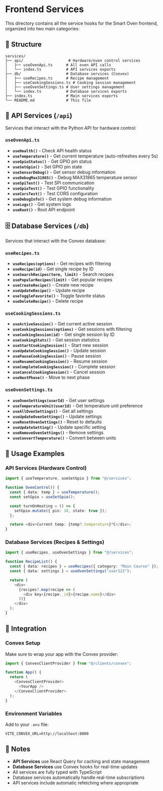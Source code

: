 # Frontend Services

This directory contains all the service hooks for the Smart Oven frontend, organized into two main categories:

## 📁 Structure

```
services/
├── api/                    # Hardware/oven control services
│   ├── useOvenApi.ts      # All oven API calls
│   └── index.ts           # API services exports
├── db/                    # Database services (Convex)
│   ├── useRecipes.ts      # Recipe management
│   ├── useCookingSessions.ts # Cooking session management
│   ├── useOvenSettings.ts # User settings management
│   └── index.ts           # Database services exports
├── index.ts               # Main services exports
└── README.md              # This file
```

## 🔧 API Services (`/api`)

Services that interact with the Python API for hardware control:

### `useOvenApi.ts`

- **`useHealth()`** - Check API health status
- **`useTemperature()`** - Get current temperature (auto-refreshes every 5s)
- **`useGpioStatus()`** - Get GPIO pin status
- **`useSetGpio()`** - Set GPIO pin state
- **`useSensorDebug()`** - Get sensor debug information
- **`useDebugMax31865()`** - Debug MAX31865 temperature sensor
- **`useSpiTest()`** - Test SPI communication
- **`useGpioTest()`** - Test GPIO functionality
- **`useCorsTest()`** - Test CORS configuration
- **`useDebugInfo()`** - Get system debug information
- **`useLogs()`** - Get system logs
- **`useRoot()`** - Root API endpoint

## 🗄️ Database Services (`/db`)

Services that interact with the Convex database:

### `useRecipes.ts`

- **`useRecipes(options)`** - Get recipes with filtering
- **`useRecipe(id)`** - Get single recipe by ID
- **`useSearchRecipes(term, limit)`** - Search recipes
- **`usePopularRecipes(limit)`** - Get popular recipes
- **`useCreateRecipe()`** - Create new recipe
- **`useUpdateRecipe()`** - Update recipe
- **`useToggleFavorite()`** - Toggle favorite status
- **`useDeleteRecipe()`** - Delete recipe

### `useCookingSessions.ts`

- **`useActiveSession()`** - Get current active session
- **`useCookingSessions(options)`** - Get sessions with filtering
- **`useCookingSession(id)`** - Get single session by ID
- **`useCookingStats()`** - Get session statistics
- **`useStartCookingSession()`** - Start new session
- **`useUpdateCookingSession()`** - Update session
- **`usePauseCookingSession()`** - Pause session
- **`useResumeCookingSession()`** - Resume session
- **`useCompleteCookingSession()`** - Complete session
- **`useCancelCookingSession()`** - Cancel session
- **`useNextPhase()`** - Move to next phase

### `useOvenSettings.ts`

- **`useOvenSettings(userId)`** - Get user settings
- **`useTemperatureUnit(userId)`** - Get temperature unit preference
- **`useAllOvenSettings()`** - Get all settings
- **`useUpdateOvenSettings()`** - Update settings
- **`useResetOvenSettings()`** - Reset to defaults
- **`useUpdateSetting()`** - Update specific setting
- **`useRemoveOvenSettings()`** - Remove settings
- **`useConvertTemperature()`** - Convert between units

## 🚀 Usage Examples

### API Services (Hardware Control)

```typescript
import { useTemperature, useSetGpio } from "@/services";

function OvenControl() {
  const { data: temp } = useTemperature();
  const setGpio = useSetGpio();

  const turnOnHeating = () => {
    setGpio.mutate({ pin: 18, state: true });
  };

  return <div>Current temp: {temp?.temperature}°C</div>;
}
```

### Database Services (Recipes & Settings)

```typescript
import { useRecipes, useOvenSettings } from "@/services";

function RecipeList() {
  const { data: recipes } = useRecipes({ category: "Main Course" });
  const { data: settings } = useOvenSettings("user123");

  return (
    <div>
      {recipes?.map(recipe => (
        <div key={recipe._id}>{recipe.name}</div>
      ))}
    </div>
  );
}
```

## 🔗 Integration

### Convex Setup

Make sure to wrap your app with the Convex provider:

```typescript
import { ConvexClientProvider } from "@/clients/convex";

function App() {
  return (
    <ConvexClientProvider>
      <YourApp />
    </ConvexClientProvider>
  );
}
```

### Environment Variables

Add to your `.env` file:

```
VITE_CONVEX_URL=http://localhost:8000
```

## 📝 Notes

- **API Services** use React Query for caching and state management
- **Database Services** use Convex hooks for real-time updates
- All services are fully typed with TypeScript
- Database services automatically handle real-time subscriptions
- API services include automatic refetching where appropriate
